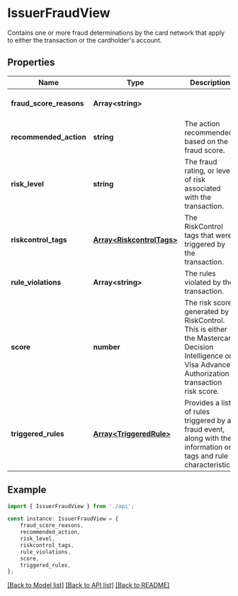 # IssuerFraudView

Contains one or more fraud determinations by the card network that apply to either the transaction or the cardholder\'s account.

## Properties

Name | Type | Description | Notes
------------ | ------------- | ------------- | -------------
**fraud_score_reasons** | **Array&lt;string&gt;** |  | [optional] [default to undefined]
**recommended_action** | **string** | The action recommended based on the fraud score. | [optional] [default to undefined]
**risk_level** | **string** | The fraud rating, or level of risk associated with the transaction. | [optional] [default to undefined]
**riskcontrol_tags** | [**Array&lt;RiskcontrolTags&gt;**](RiskcontrolTags.md) | The RiskControl tags that were triggered by the transaction. | [optional] [default to undefined]
**rule_violations** | **Array&lt;string&gt;** | The rules violated by the transaction. | [optional] [default to undefined]
**score** | **number** | The risk score generated by RiskControl. This is either the Mastercard Decision Intelligence or Visa Advance Authorization transaction risk score. | [optional] [default to undefined]
**triggered_rules** | [**Array&lt;TriggeredRule&gt;**](TriggeredRule.md) | Provides a list of rules triggered by a fraud event, along with the information on tags and rule characteristics. | [optional] [default to undefined]

## Example

```typescript
import { IssuerFraudView } from './api';

const instance: IssuerFraudView = {
    fraud_score_reasons,
    recommended_action,
    risk_level,
    riskcontrol_tags,
    rule_violations,
    score,
    triggered_rules,
};
```

[[Back to Model list]](../README.md#documentation-for-models) [[Back to API list]](../README.md#documentation-for-api-endpoints) [[Back to README]](../README.md)
